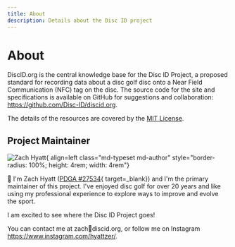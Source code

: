 ```yaml
---
title: About
description: Details about the Disc ID project
---
```


# About

DiscID.org is the central knowledge base for the Disc ID Project, a proposed standard for recording data about a disc golf disc onto a Near Field Communication (NFC) tag on the disc. The source code for the site and specifications is available on GitHub for suggestions and collaboration: https://github.com/Disc-ID/discid.org.

The details of the resources are covered by the [MIT License](https://github.com/Disc-ID/discid.org/LICENSE.md).

## Project Maintainer
![Zach Hyatt](https://github.com/zhyatt.png){ align=left class="md-typeset md-author" style="border-radius: 100%; height: 4rem; width: 4rem"}

👋 I'm Zach Hyatt ([PDGA #27534](https://www.pdga.com/player/27534){ target=_blank}) and I'm the primary maintainer of this project. I've enjoyed disc golf for over 20 years and like using my professional experience to explore ways to improve and evolve the sport. 

I am excited to see where the Disc ID Project goes!

You can contact me at zach📧discid.org, or follow me on Instagram https://www.instagram.com/hyattzer/.
